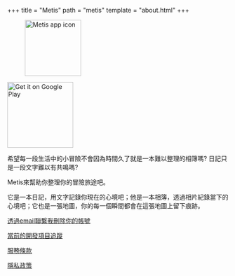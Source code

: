+++
title = "Metis"
path = "metis"
template = "about.html"
+++

<figure>
<img src="/metis.png" width="128" alt="Metis app icon"/>
</figure>

<a href='https://play.google.com/store/apps/details?id=com.larryhsiao.metis_app&pcampaignid=pcampaignidMKT-Other-global-all-co-prtnr-py-PartBadge-Mar2515-1'><img alt='Get it on Google Play' width="150" src='https://play.google.com/intl/en_us/badges/static/images/badges/en_badge_web_generic.png'/></a>

希望每一段生活中的小冒險不會因為時間久了就是一本難以整理的相簿嗎? 日記只是一段文字難以有共鳴嗎?  

Metis來幫助你整理你的冒險旅途吧。

它是一本日記，用文字記錄你現在的心境吧；他是一本相簿，透過相片紀錄當下的心境吧；它也是一張地圖，你的每一個瞬間都會在這張地圖上留下痕跡。


[透過email聯繫我刪除你的帳號](mailto:larryhsiao@larryhsiao.com)

[當前的開發項目追蹤](https://larryhsiao.com:9081/issues/METIS?q=%23Unresolved)

[服務條款](https://larryhsiao.com/metis/terms_of_service)

[隱私政策](https://larryhsiao.com/metis/privacy_policy)
